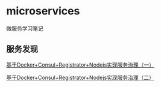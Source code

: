 # microservices

微服务学习笔记

## 服务发现

[基于Docker+Consul+Registrator+Nodejs实现服务治理（一）](https://github.com/chenchunyong/microservices/blob/master/serviceRegister.md)

[基于Docker+Consul+Registrator+Nodejs实现服务治理（二）](https://github.com/chenchunyong/microservices/blob/master/serviceFind.md)